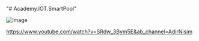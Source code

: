 "# Academy.IOT.SmartPool" 

![image](https://github.com/AdirNisim/Academy.IOT.SmartPool/assets/103130504/2d38cc9f-e81e-4c90-b22c-57350dbd6b84)


https://www.youtube.com/watch?v=SRdw_3Bym5E&ab_channel=AdirNisim
